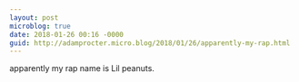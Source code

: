 ```yaml
---
layout: post
microblog: true
date: 2018-01-26 00:16 -0000
guid: http://adamprocter.micro.blog/2018/01/26/apparently-my-rap.html
---
```

apparently my rap name is Lil peanuts.

